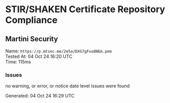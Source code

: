 # STIR/SHAKEN Certificate Repository Compliance

## Martini Security

Name: `https://p.mtsec.me/2e5a/DXG7gFxo8NEm.pem`\
Tested At: 04 Oct 24 16:20 UTC\
Time: 115ms

### Issues

no warning, or error, or notice date level issues were found

Generated: 04 Oct 24 16:29 UTC